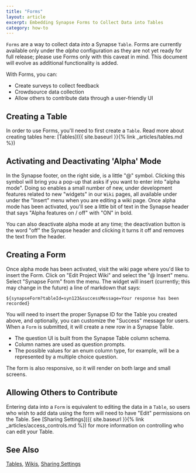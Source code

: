 ```yaml
---
title: "Forms"
layout: article
excerpt: Embedding Synapse Forms to Collect Data into Tables 
category: how-to
---
```


`Forms` are a way to collect data _into_ a Synapse `Table`. Forms are currently available only under the _alpha_ configuration as they are not yet ready for full release; please use Forms only with this caveat in mind. This document will evolve as additional functionality is added.

With Forms, you can:

* Create surveys to collect feedback
* Crowdsource data collection
* Allow others to contribute data through a user-friendly UI

## Creating a Table

In order to use Forms, you'll need to first create a `Table`. Read more about creating tables here: [Tables]({{ site.baseurl }}{% link _articles/tables.md %})

## Activating and Deactivating 'Alpha' Mode

In the Synapse footer, on the right side, is a little "@" symbol. Clicking this symbol will bring you a pop-up that asks if you want to enter into "alpha mode". Doing so enables a small number of new, under development features related to new "widgets" in our `Wiki` pages, all available under under the "Insert" menu when you are editing a wiki page. Once alpha mode has been activated, you'll see a little bit of text in the Synapse header that says "Alpha features on / off" with "ON" in bold.

You can also deactivate alpha mode at any time; the deactivation button is the word "off" the Synapse header and clicking it turns it off and removes the text from the header.

## Creating a Form

Once alpha mode has been activated, visit the wiki page where you'd like to insert the Form. Click on "Edit Project Wiki" and select the "@ Insert" menu. Select "Synapse Form" from the menu. The widget will insert (currently; this may change in the future) a line of markdown that says:

```
${synapseForm?tableId=syn123&successMessage=Your response has been recorded}
```

You will need to insert the proper Synapse ID for the Table you created above, and optionally, you can customize the "Success" message for users. When a `Form` is submitted, it will create a new row in a Synapse Table.

* The question UI is built from the Synapse Table column schema.
* Column names are used as question prompts.
* The possible values for an enum column type, for example, will be a represented by a multiple choice question.

The form is also responsive, so it will render on both large and small screens.

## Allowing Others to Contribute

Entering data into a `Form` is equivalent to editing the data in a `Table`, so users who wish to add data using the form will need to have "Edit" permissions on the Table. See [Sharing Settings]({{ site.baseurl }}{% link _articles/access_controls.md %}) for more information on controlling who can edit your Table.

## See Also

[Tables](tables.md), [Wikis](wikis.md), [Sharing Settings](access_controls.md)
